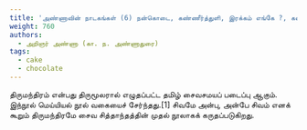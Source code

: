 ```yaml
---
title: 'அண்ணாவின் நாடகங்கள் (6) நன்கொடை, கண்ணீர்த்துளி, இரக்கம் எங்கே ?, கல்சுமந்த கசடர், ராகவாயணம் &புதிய மடாதிபதி'
weight: 760
authors:
  - அறிஞர் அண்ணா (கா. ந. அண்ணாதுரை)
tags:
  - cake
  - chocolate
---
```


திருமந்திரம் என்பது திருமூலரால் எழுதப்பட்ட தமிழ் சைவசமயப் படைப்பு ஆகும். இந்நூல் மெய்யியல் நூல் வகையைச் சேர்ந்தது.[1] சிவமே அன்பு, அன்பே சிவம் எனக் கூறும் திருமந்திரமே சைவ சித்தாந்தத்தின் முதல் நூலாகக் கருதப்படுகிறது.
